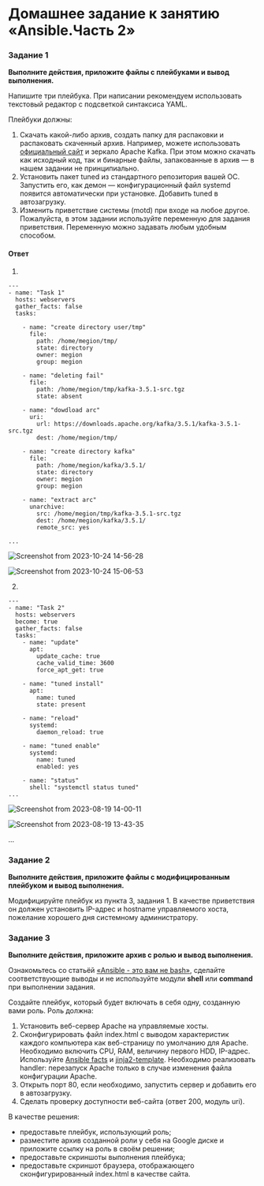 # Домашнее задание к занятию «Ansible.Часть 2»

### Задание 1

**Выполните действия, приложите файлы с плейбуками и вывод выполнения.**

Напишите три плейбука. При написании рекомендуем использовать текстовый редактор с подсветкой синтаксиса YAML.

Плейбуки должны: 

1. Скачать какой-либо архив, создать папку для распаковки и распаковать скаченный архив. Например, можете использовать [официальный сайт](https://kafka.apache.org/downloads) и зеркало Apache Kafka. При этом можно скачать как исходный код, так и бинарные файлы, запакованные в архив — в нашем задании не принципиально.
2. Установить пакет tuned из стандартного репозитория вашей ОС. Запустить его, как демон — конфигурационный файл systemd появится автоматически при установке. Добавить tuned в автозагрузку.
3. Изменить приветствие системы (motd) при входе на любое другое. Пожалуйста, в этом задании используйте переменную для задания приветствия. Переменную можно задавать любым удобным способом.

#### Ответ
1.
```
---
- name: "Task 1"
  hosts: webservers
  gather_facts: false
  tasks:
   
    - name: "create directory user/tmp"
      file:
        path: /home/megion/tmp/
        state: directory
        owner: megion
        group: megion
   
    - name: "deleting fail"
      file:
        path: /home/megion/tmp/kafka-3.5.1-src.tgz
        state: absent
   
    - name: "dowdload arc"
      uri:
        url: https://downloads.apache.org/kafka/3.5.1/kafka-3.5.1-src.tgz
        dest: /home/megion/tmp/
       
    - name: "create directory kafka"
      file:
        path: /home/megion/kafka/3.5.1/
        state: directory
        owner: megion
        group: megion
   
    - name: "extract arc"
      unarchive:
        src: /home/megion/tmp/kafka-3.5.1-src.tgz
        dest: /home/megion/kafka/3.5.1/
        remote_src: yes

...
```
![Screenshot from 2023-10-24 14-56-28](https://github.com/megasts/home_works/assets/71494027/0d22a2bd-7d6b-4640-81f2-8c3e2eeb8f29)

![Screenshot from 2023-10-24 15-06-53](https://github.com/megasts/home_works/assets/71494027/4d6388a9-f528-4d8e-99d3-83e20084e121)



2.
```
---
- name: "Task 2"
  hosts: webservers
  become: true
  gather_facts: false
  tasks:
    - name: "update"
      apt:
        update_cache: true
        cache_valid_time: 3600
        force_apt_get: true
       
    - name: "tuned install"
      apt:
        name: tuned
        state: present

    - name: "reload"
      systemd:
        daemon_reload: true    

    - name: "tuned enable" 
      systemd:
        name: tuned
        enabled: yes

    - name: "status"
      shell: "systemctl status tuned"
...

```

![Screenshot from 2023-08-19 14-00-11](https://github.com/megasts/home_works/assets/71494027/281314c1-c82e-42ce-be9f-326579d13b44)

![Screenshot from 2023-08-19 13-43-35](https://github.com/megasts/home_works/assets/71494027/0a77fc53-8bf9-44cc-808b-c254ada9ad97)


...

### Задание 2

**Выполните действия, приложите файлы с модифицированным плейбуком и вывод выполнения.** 

Модифицируйте плейбук из пункта 3, задания 1. В качестве приветствия он должен установить IP-адрес и hostname управляемого хоста, пожелание хорошего дня системному администратору. 



### Задание 3

**Выполните действия, приложите архив с ролью и вывод выполнения.**

Ознакомьтесь со статьёй [«Ansible - это вам не bash»](https://habr.com/ru/post/494738/), сделайте соответствующие выводы и не используйте модули **shell** или **command** при выполнении задания.

Создайте плейбук, который будет включать в себя одну, созданную вами роль. Роль должна:

1. Установить веб-сервер Apache на управляемые хосты.
2. Сконфигурировать файл index.html c выводом характеристик каждого компьютера как веб-страницу по умолчанию для Apache. Необходимо включить CPU, RAM, величину первого HDD, IP-адрес.
Используйте [Ansible facts](https://docs.ansible.com/ansible/latest/playbook_guide/playbooks_vars_facts.html) и [jinja2-template](https://linuxways.net/centos/how-to-use-the-jinja2-template-in-ansible/). Необходимо реализовать handler: перезапуск Apache только в случае изменения файла конфигурации Apache.
4. Открыть порт 80, если необходимо, запустить сервер и добавить его в автозагрузку.
5. Сделать проверку доступности веб-сайта (ответ 200, модуль uri).

В качестве решения:
- предоставьте плейбук, использующий роль;
- разместите архив созданной роли у себя на Google диске и приложите ссылку на роль в своём решении;
- предоставьте скриншоты выполнения плейбука;
- предоставьте скриншот браузера, отображающего сконфигурированный index.html в качестве сайта.
